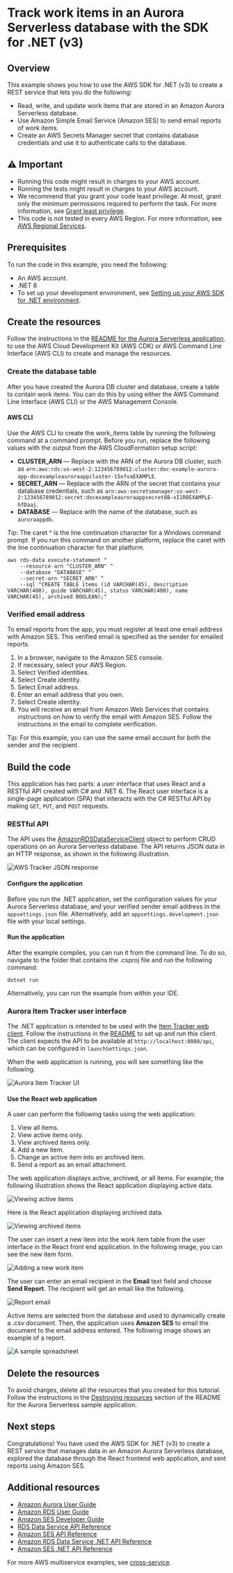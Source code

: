 # Track work items in an Aurora Serverless database with the SDK for .NET (v3)

## Overview

This example shows you how to use the AWS SDK for .NET (v3) to create a REST service that lets you do the following:

- Read, write, and update work items that are stored in an Amazon Aurora Serverless database.
- Use Amazon Simple Email Service (Amazon SES) to send email reports of work items.
- Create an AWS Secrets Manager secret that contains database credentials and use it to authenticate calls to the database.

## ⚠️ Important

- Running this code might result in charges to your AWS account.
- Running the tests might result in charges to your AWS account.
- We recommend that you grant your code least privilege. At most, grant only the minimum permissions required to perform the task. For more information, see [Grant least privilege](https://docs.aws.amazon.com/IAM/latest/UserGuide/best-practices.html#grant-least-privilege).
- This code is not tested in every AWS Region. For more information, see [AWS Regional Services](https://aws.amazon.com/about-aws/global-infrastructure/regional-product-services).

## Prerequisites

To run the code in this example, you need the following:

+ An AWS account.
+ .NET 6
+ To set up your development environment,
see [Setting up your AWS SDK for .NET environment](https://docs.aws.amazon.com/sdk-for-net/v3/developer-guide/net-dg-setup.html). 

## Create the resources

Follow the instructions in the
[README for the Aurora Serverless application](https://github.com/awsdocs/aws-doc-sdk-examples/tree/main/resources/cdk/aurora_serverless_app/README.md).
to use the AWS Cloud Development Kit (AWS CDK) or AWS Command Line Interface
(AWS CLI) to create and manage the resources.

### Create the database table

After you have created the Aurora DB cluster and database, create a table to contain work items. You can do this by using either the AWS Command Line Interface (AWS CLI) or the AWS Management Console.

#### AWS CLI

Use the AWS CLI to create the work_items table by running the following command at a command prompt. Before you run, replace the following values with the output from the AWS CloudFormation setup script:

- **CLUSTER_ARN** — Replace with the ARN of the Aurora DB cluster, such as `arn:aws:rds:us-west-2:123456789012:cluster:doc-example-aurora-app-docexampleauroraappcluster-15xfvaEXAMPLE`.
- **SECRET_ARN** — Replace with the ARN of the secret that contains your database credentials, such as `arn:aws:secretsmanager:us-west-2:123456789012:secret:docexampleauroraappsecret8B-xI1R8EXAMPLE-hfDaaj`.
- **DATABASE** — Replace with the name of the database, such as `auroraappdb`.

Tip: The caret ^ is the line continuation character for a Windows command prompt. If you run this command on another platform, replace the caret with the line continuation character for that platform.

```
aws rds-data execute-statement ^
    --resource-arn "CLUSTER_ARN" ^
    --database "DATABASE" ^
    --secret-arn "SECRET_ARN" ^
    --sql "CREATE TABLE items (id VARCHAR(45), description VARCHAR(400), guide VARCHAR(45), status VARCHAR(400), name VARCHAR(45), archived BOOLEAN);"
```

### Verified email address

To email reports from the app, you must register at least one email address with Amazon SES. This verified email is specified as the sender for emailed reports.

1. In a browser, navigate to the Amazon SES console.
1. If necessary, select your AWS Region.
1. Select Verified identities.
1. Select Create identity.
1. Select Email address.
1. Enter an email address that you own.
1. Select Create identity.
1. You will receive an email from Amazon Web Services that contains instructions on how to verify the email with Amazon SES. Follow the instructions in the email to complete verification.

Tip: For this example, you can use the same email account for both the sender and the recipient.

## Build the code

This application has two parts: a user interface that uses React and a
RESTful API created with C# and .NET 6. The React user interface is a single-page
application (SPA) that interacts with the C# RESTful API by making `GET`, `PUT`, and
`POST` requests.

### RESTful API

The API uses the [AmazonRDSDataServiceClient](https://docs.aws.amazon.com/sdkfornet/v3/apidocs/items/RDSDataService/TRDSDataServiceClient.html)
object to perform CRUD operations on an Aurora Serverless database. The API
returns JSON data in an HTTP response, as shown in the following illustration.

![AWS Tracker JSON response](images/aurora_item_tracker_response.png)

#### Configure the application
Before you run the .NET application, set the configuration values for your Aurora Serverless
database, and your verified sender email address in the `appsettings.json` file. Alternatively, add an `appsettings.development.json` file
with your local settings.

#### Run the application
After the example compiles, you can run it from the command line. To do so,
navigate to the folder that contains the .csproj file and run the following
command:

```
dotnet run
```

Alternatively, you can run the example from within your IDE.

### Aurora Item Tracker user interface
The .NET application is intended to be used with the [Item Tracker web client](https://github.com/awsdocs/aws-doc-sdk-examples/tree/main/resources/clients/react/elwing).
Follow the instructions in the [README](https://github.com/awsdocs/aws-doc-sdk-examples/tree/main/resources/clients/react/elwing/README.md) to set up and run this client.
The client expects the API to be available at `http://localhost:8080/api`, which can be configured in `launchSettings.json`.

When the web application is running, you will see something like the following.

![Aurora Item Tracker UI](images/elapp1.png)

#### Use the React web application

A user can perform the following tasks using the web application:

1. View all items.
1. View active items only.
1. View archived items only.
1. Add a new item.
1. Change an active item into an archived item.
1. Send a report as an email attachment.

The web application displays active, archived, or all items. For example, the following illustration shows the React application displaying active data.

![Viewing active items](images/elapp1.png)

Here is the React application displaying archived data.

![Viewing archived items](images/elapp2.png)

The user can insert a new item into the work item table from the user interface in the React front end application. In the following image, you can see the new item form. 

![Adding a new work item](images/item_tracker_add_item.png)

The user can enter an email recipient in the **Email** text field and choose **Send Report**. The recipient will get an email like the following.

![Report email](images/email.png)

Active items are selected from the database and used to dynamically create a .csv document. Then, the application uses **Amazon SES** to email the document to the email address entered. The following image shows an example of a report.

![A sample spreadsheet](images/excel_spreadsheet.png)

## Delete the resources

To avoid charges, delete all the resources that you created for this tutorial.
Follow the instructions in the [Destroying resources](../../../resources/cdk/aurora_serverless_app#destroying-resources)
section of the README for the Aurora Serverless sample application.

## Next steps

Congratulations! You have used the AWS SDK for .NET (v3) to create a REST service that manages data in an Amazon Aurora Serverless database, explored the database through the React frontend web application, and sent reports using Amazon SES.

## Additional resources

- [Amazon Aurora User Guide](https://docs.aws.amazon.com/AmazonRDS/latest/AuroraUserGuide/CHAP_AuroraOverview.html)
- [Amazon RDS User Guide](https://docs.aws.amazon.com/AmazonRDS/latest/UserGuide/Welcome.html)
- [Amazon SES Developer Guide](https://docs.aws.amazon.com/ses/latest/dg/Welcome.html)
- [RDS Data Service API Reference](https://docs.aws.amazon.com/rdsdataservice/latest/APIReference/Welcome.html)
- [Amazon SES API Reference](https://docs.aws.amazon.com/ses/latest/APIReference/Welcome.html)
- [Amazon RDS Data Service .NET API Reference](https://docs.aws.amazon.com/sdkfornet/v3/apidocs/items/RDSDataService/NRDSDataService.html)
- [Amazon SES .NET API Reference](https://docs.aws.amazon.com/sdkfornet/v3/apidocs/items/SimpleEmail/NSimpleEmail.html)

For more AWS multiservice examples, see
[cross-service](https://github.com/awsdocs/aws-doc-sdk-examples/tree/master/dotnetv3/cross-service).


